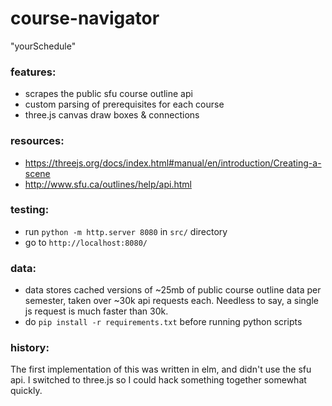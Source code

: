 # course-navigator
 "yourSchedule"

### features:
- scrapes the public sfu course outline api
- custom parsing of prerequisites for each course
- three.js canvas draw boxes & connections

### resources:
- https://threejs.org/docs/index.html#manual/en/introduction/Creating-a-scene
- http://www.sfu.ca/outlines/help/api.html

### testing:
- run `python -m http.server 8080` in `src/` directory
- go to `http://localhost:8080/`

### data:
- data stores cached versions of ~25mb of public course outline data per semester, taken over ~30k api requests each. Needless to say, a single js request is much faster than 30k.
- do `pip install -r requirements.txt` before running python scripts

### history:
 The first implementation of this was written in elm, and didn't use the sfu api. I switched to three.js so I could hack something together somewhat quickly.
